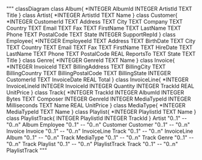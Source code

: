 """
classDiagram
class Album{
 *INTEGER AlbumId
   INTEGER ArtistId
   TEXT Title
}
class Artist{
 *INTEGER ArtistId
   TEXT Name
}
class Customer{
 *INTEGER CustomerId
   TEXT Address
   TEXT City
   TEXT Company
   TEXT Country
   TEXT Email
   TEXT Fax
   TEXT FirstName
   TEXT LastName
   TEXT Phone
   TEXT PostalCode
   TEXT State
   INTEGER SupportRepId
}
class Employee{
 *INTEGER EmployeeId
   TEXT Address
   TEXT BirthDate
   TEXT City
   TEXT Country
   TEXT Email
   TEXT Fax
   TEXT FirstName
   TEXT HireDate
   TEXT LastName
   TEXT Phone
   TEXT PostalCode
   REAL ReportsTo
   TEXT State
   TEXT Title
}
class Genre{
 *INTEGER GenreId
   TEXT Name
}
class Invoice{
 *INTEGER InvoiceId
   TEXT BillingAddress
   TEXT BillingCity
   TEXT BillingCountry
   TEXT BillingPostalCode
   TEXT BillingState
   INTEGER CustomerId
   TEXT InvoiceDate
   REAL Total
}
class InvoiceLine{
 *INTEGER InvoiceLineId
   INTEGER InvoiceId
   INTEGER Quantity
   INTEGER TrackId
   REAL UnitPrice
}
class Track{
 *INTEGER TrackId
   INTEGER AlbumId
   INTEGER Bytes
   TEXT Composer
   INTEGER GenreId
   INTEGER MediaTypeId
   INTEGER Milliseconds
   TEXT Name
   REAL UnitPrice
}
class MediaType{
 *INTEGER MediaTypeId
   TEXT Name
}
class Playlist{
 *INTEGER PlaylistId
   TEXT Name
}
class PlaylistTrack{
 INTEGER PlaylistId
   INTEGER TrackId
}
Artist "0..1" -- "0..n" Album
Employee "0..1" -- "0..n" Customer
Customer "0..1" -- "0..n" Invoice
Invoice "0..1" -- "0..n" InvoiceLine
Track "0..1" -- "0..n" InvoiceLine
Album "0..1" -- "0..n" Track
MediaType "0..1" -- "0..n" Track
Genre "0..1" -- "0..n" Track
Playlist "0..1" -- "0..n" PlaylistTrack
Track "0..1" -- "0..n" PlaylistTrack
"""